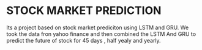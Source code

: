 # STOCK MARKET PREDICTION
Its a project based on stock market prediciton using LSTM and GRU. We took the data fron yahoo finance and then combined the LSTM And GRU to predict
the future of stock for 45 days , half yealy and yearly.
